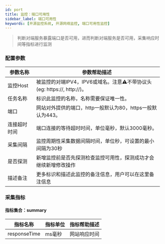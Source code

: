 ```yaml
---
id: port  
title: 监控：端口可用性      
sidebar_label: 端口可用性    
keywords: [开源监控系统, 开源网络监控, 端口可用性监控]
---
```


> 判断对端服务暴露端口是否可用，进而判断对端服务是否可用，采集响应时间等指标进行监测

### 配置参数

|  参数名称  |                        参数帮助描述                        |
|--------|------------------------------------------------------|
| 监控Host | 被监控的对端IPV4，IPV6或域名。注意⚠️不带协议头(eg: https://, http://)。 |
| 任务名称   | 标识此监控的名称，名称需要保证唯一性。                                  |
| 端口     | 网站对外提供的端口，http一般默认为80，https一般默认为443。                 |
| 连接超时时间 | 端口连接的等待超时时间，单位毫秒，默认3000毫秒。                           |
| 采集间隔   | 监控周期性采集数据间隔时间，单位秒，可设置的最小间隔为30秒                       |
| 是否探测   | 新增监控前是否先探测检查监控可用性，探测成功才会继续新增修改操作                     |
| 描述备注   | 更多标识和描述此监控的备注信息，用户可以在这里备注信息                          |

### 采集指标

#### 指标集合：summary

|     指标名称     | 指标单位 | 指标帮助描述 |
|--------------|------|--------|
| responseTime | ms毫秒 | 网站响应时间 |
